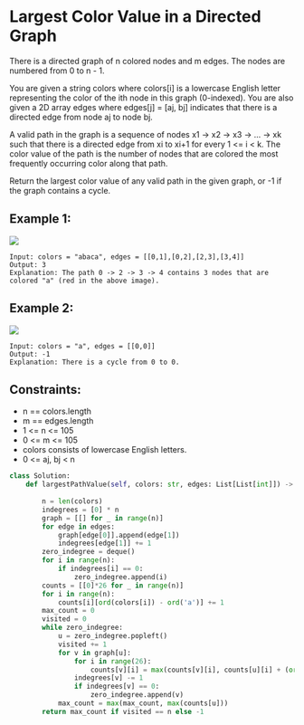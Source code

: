 # Largest Color Value in a Directed Graph

There is a directed graph of n colored nodes and m edges. The nodes are numbered from 0 to n - 1.

You are given a string colors where colors[i] is a lowercase English letter representing the color of the ith node in this graph (0-indexed). You are also given a 2D array edges where edges[j] = [aj, bj] indicates that there is a directed edge from node aj to node bj.

A valid path in the graph is a sequence of nodes x1 -> x2 -> x3 -> ... -> xk such that there is a directed edge from xi to xi+1 for every 1 <= i < k. The color value of the path is the number of nodes that are colored the most frequently occurring color along that path.

Return the largest color value of any valid path in the given graph, or -1 if the graph contains a cycle.

 

## Example 1:

![](https://assets.leetcode.com/uploads/2021/04/21/leet1.png)

```
Input: colors = "abaca", edges = [[0,1],[0,2],[2,3],[3,4]]
Output: 3
Explanation: The path 0 -> 2 -> 3 -> 4 contains 3 nodes that are colored "a" (red in the above image).
```
## Example 2:

![](https://assets.leetcode.com/uploads/2021/04/21/leet2.png)

```
Input: colors = "a", edges = [[0,0]]
Output: -1
Explanation: There is a cycle from 0 to 0.
```
## Constraints:

* n == colors.length
* m == edges.length
* 1 <= n <= 105
* 0 <= m <= 105
* colors consists of lowercase English letters.
* 0 <= aj, bj < n

```python
class Solution:
    def largestPathValue(self, colors: str, edges: List[List[int]]) -> int:
        
        n = len(colors)
        indegrees = [0] * n
        graph = [[] for _ in range(n)]
        for edge in edges:
            graph[edge[0]].append(edge[1])
            indegrees[edge[1]] += 1
        zero_indegree = deque()
        for i in range(n):
            if indegrees[i] == 0:
                zero_indegree.append(i)
        counts = [[0]*26 for _ in range(n)]
        for i in range(n):
            counts[i][ord(colors[i]) - ord('a')] += 1
        max_count = 0
        visited = 0
        while zero_indegree:
            u = zero_indegree.popleft()
            visited += 1
            for v in graph[u]:
                for i in range(26):
                    counts[v][i] = max(counts[v][i], counts[u][i] + (ord(colors[v]) - ord('a') == i))
                indegrees[v] -= 1
                if indegrees[v] == 0:
                    zero_indegree.append(v)
            max_count = max(max_count, max(counts[u]))
        return max_count if visited == n else -1
```